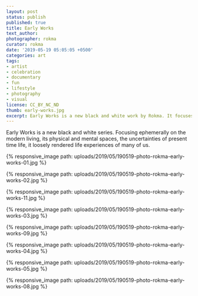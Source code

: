 ```yaml
---
layout: post
status: publish
published: true
title: Early Works
text_author:
photographer: rokma
curator: rokma
date: '2019-05-19 05:05:05 +0500'
categories: art
tags:
- artist
- celebration
- documentary
- fun
- lifestyle
- photography
- visual
license: CC_BY_NC_ND
thumb: early-works.jpg
excerpt: Early Works is a new black and white work by Rokma. It focuses ephemerally on the modern living, its physical and mental spaces, the uncertainties of present time life. Loosely rendered life experiences of many of us.
---
```

Early Works is a new black and white series. Focusing ephemerally on the modern living, its physical and mental spaces, the uncertainties of present time life, it loosely rendered life experiences of many of us.

{% responsive_image path: uploads/2019/05/190519-photo-rokma-early-works-01.jpg %}

{% responsive_image path: uploads/2019/05/190519-photo-rokma-early-works-02.jpg %}

{% responsive_image path: uploads/2019/05/190519-photo-rokma-early-works-11.jpg %}

{% responsive_image path: uploads/2019/05/190519-photo-rokma-early-works-03.jpg %}

{% responsive_image path: uploads/2019/05/190519-photo-rokma-early-works-09.jpg %}

{% responsive_image path: uploads/2019/05/190519-photo-rokma-early-works-04.jpg %}

{% responsive_image path: uploads/2019/05/190519-photo-rokma-early-works-05.jpg %}

{% responsive_image path: uploads/2019/05/190519-photo-rokma-early-works-08.jpg %}
